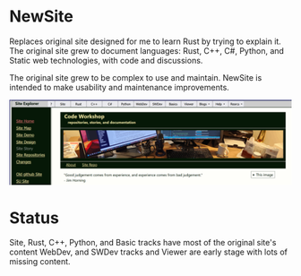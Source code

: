 # NewSite
Replaces original site designed for me to learn Rust by trying to explain it.
The original site grew to document languages: Rust, C++, C#, Python, and 
Static web technologies, with code and discussions.

The original site grew to be complex to use and maintain.
NewSite is intended to make usability and maintenance improvements.

<img src="pictures/HomePic.png">

# Status
Site, Rust, C++, Python, and Basic tracks have most of the original site's content
WebDev, and SWDev tracks and Viewer are early stage with lots of missing content.
